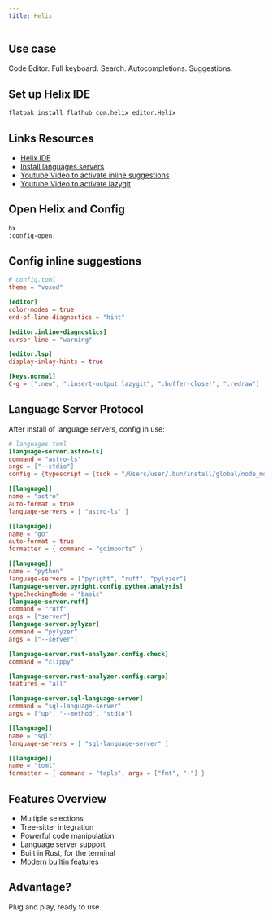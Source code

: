 ```yaml
---
title: Helix
---
```

## Use case
Code Editor. Full keyboard. Search. Autocompletions. Suggestions.

## Set up Helix IDE

````bash
flatpak install flathub com.helix_editor.Helix
````

## Links Resources
* [Helix IDE](https://helix-editor.com/)
* [Install languages servers](https://github.com/helix-editor/helix/wiki/Language-Server-Configurations#rust)
* [Youtube Video to activate inline suggestions](https://www.youtube.com/watch?v=muF2A4HC3MI)
* [Youtube Video to activate lazygit](https://www.youtube.com/watch?v=p3qvSz4RJts)

## Open Helix and Config
```bash
hx
:config-open
```

## Config inline suggestions
```toml
# config.toml
theme = "voxed"

[editor]
color-modes = true
end-of-line-diagnostics = "hint"

[editor.inline-diagnostics]
cursor-line = "warning"

[editor.lsp]
display-inlay-hints = true

[keys.normal]
C-g = [":new", ":insert-output lazygit", ":buffer-close!", ":redraw"]
```

## Language Server Protocol
After install of language servers, config in use:

```toml
# languages.toml
[language-server.astro-ls]
command = "astro-ls"
args = ["--stdio"]
config = {typescript = {tsdk = "/Users/user/.bun/install/global/node_modules/typescript/lib"}, environment = "node"}

[[language]]
name = "astro"
auto-format = true
language-servers = [ "astro-ls" ]

[[language]]
name = "go"
auto-format = true
formatter = { command = "goimports" }

[[language]]
name = "python"
language-servers = ["pyright", "ruff", "pylyzer"]
[language-server.pyright.config.python.analysis]
typeCheckingMode = "basic"
[language-server.ruff]
command = "ruff"
args = ["server"]
[language-server.pylyzer]
command = "pylyzer"
args = ["--server"]

[language-server.rust-analyzer.config.check]
command = "clippy"

[language-server.rust-analyzer.config.cargo]
features = "all"

[language-server.sql-language-server]
command = "sql-language-server"
args = ["up", "--method", "stdio"]

[[language]]
name = "sql"
language-servers = [ "sql-language-server" ]

[[language]]
name = "toml"
formatter = { command = "taplo", args = ["fmt", "-"] }
```
## Features Overview
* Multiple selections
* Tree-sitter integration
* Powerful code manipulation
* Language server support
* Built in Rust, for the terminal
* Modern builtin features

## Advantage?
Plug and play, ready to use.
